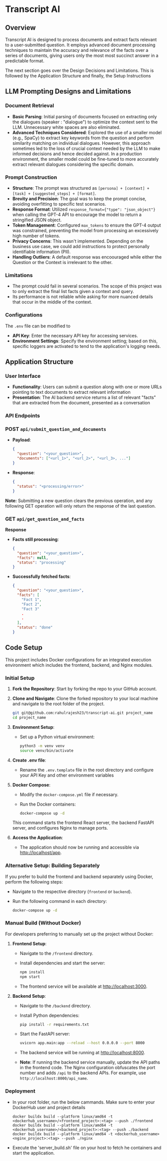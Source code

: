 # Transcript AI

## Overview

Transcript AI is designed to process documents and extract facts relevant to a user-submitted question. It employs advanced document processing techniques to maintain the accuracy and relevance of the facts over a series of documents, giving users only the most most succinct answer in a predictable format.

The next section goes over the Design Decisions and Limitations. This is followed by the Application Structure and finally, the Setup Instructions

## LLM Prompting Designs and Limitations

### Document Retrieval

- **Basic Parsing**: Initial parsing of documents focused on extracting only the dialogues (speaker : "dialogue") to optimize the context sent to the LLM. Unnecessary white spaces are also eliminated.
- **Advanced Techniques Considered**: Explored the use of a smaller model (e.g., SpaCy) to extract key keywords from the question and perform similarity matching on individual dialogues. However, this approach sometimes led to the loss of crucial context needed by the LLM to make informed decisions and hence decided against. In a production environment, the smaller model could be fine-tuned to more accurately extract relevant dialogues considering the specific domain.


### Prompt Construction

- **Structure**: The prompt was structured as `[persona] + [context] + [task] + [suggested_steps] + [format]`.
- **Brevity and Precision**: The goal was to keep the prompt concise, avoiding overfitting to specific test scenarios.
- **Response Format**: Utilized `response_format={"type": "json_object"}` when calling the GPT-4 API to encourage the model to return a stringified JSON object.
- **Token Management**: Configured `max_tokens` to ensure the GPT-4 output was constrained, preventing the model from processing an excessively high number of tokens.
- **Privacy Concerns**: This wasn't implemented. Depending on the business use case, we could add instructions to protect personally identifiable information (PII).
- **Handling Outliers**: A default response was encoouraged while either the Question or the Context is irrelevant to the other.

### Limitations
- The prompt could fail in several scenarios. The scope of this project was to only extract the final list facts given a context and query. 
- Its performance is not reliable while asking for more nuanced details that occur in the middle of the context.

### Configurations

The `.env` file can be modified to 

- **API Key**: Enter the necessary API key for accessing services.
- **Environment Settings**: Specify the environment setting; based on this, specific loggers are activated to tend to the application's logging needs.


## Application Structure

### User Interface

- **Functionality**: Users can submit a question along with one or more URLs pointing to text documents to extract relevant information
- **Presentation**: The AI backend service returns a list of relevant "facts" that are extracted from the document, presented as a conversation

### API Endpoints

### POST `api/submit_question_and_documents`

- **Payload**:
  ```json
  {
    "question": "<your_question>",
    "documents": ["<url_1>", "<url_2>", "<url_3>, ..."]
  }
  ```
- **Response**:
  ```json
  {
    "status": "<processing/error>"
  }

**Note:** Submitting a new question clears the previous operation, and any following GET operation will only return the response of the last question.

### GET `api/get_question_and_facts`

**Response**
- **Facts still processing**:
  ```json
  {
    "question": "<your_question>",
    "facts": null,
    "status": "processing"
  }
  ```
- **Successfully fetched facts**:
  ```json
  {
    "question": "<your_question>",
    "facts": [
      "Fact 1",
      "Fact 2",
      "Fact 3"
      .
      .
    ],
    "status": "done"
  }
  ```
## Code Setup

This project includes Docker configurations for an integrated execution environment which includes the frontend, backend, and Nginx modules.

### Initial Setup

1. **Fork the Repository**: Start by forking the repo to your GitHub account.
2. **Clone and Navigate**: Clone the forked repository to your local machine and navigate to the root folder of the project.

   ```bash
   git git@github.com:rahulrajesh23/transcript-ai.git project_name
   cd project_name
   ```
3. **Environment Setup**:
   - Set up a Python virtual environment:

     ```bash
     python3 -m venv venv
     source venv/bin/activate
     ```
4. **Create .env file**:
   - Rename the `.env.template` file in the root directory and configure your API Key and other environment variables

5. **Docker Compose**:
   - Modify the `docker-compose.yml` file if necessary.
   - Run the Docker containers:

     ```bash
     docker-compose up -d
     ```

   This command starts the frontend React server, the backend FastAPI server, and configures Nginx to manage ports.

6. **Access the Application**:
   - The application should now be running and accessible via [http://localhost/app](http://localhost/app).

### Alternative Setup: Building Separately

If you prefer to build the frontend and backend separately using Docker, perform the following steps:

- Navigate to the respective directory (`frontend` or `backend`).
- Run the following command in each directory:

  ```bash
  docker-compose up -d
  
  ```
### Manual Build (Without Docker)

For developers preferring to manually set up the project without Docker:

1. **Frontend Setup**:
   - Navigate to the `/frontend` directory.
   - Install dependencies and start the server:

     ```bash
     npm install
     npm start
     ```

   - The frontend service will be available at [http://localhost:3000](http://localhost:3000).

2. **Backend Setup**:
   - Navigate to the `/backend` directory.
   - Install Python dependencies:

     ```bash
     pip install -r requirements.txt
     ```

   - Start the FastAPI server:

     ```bash
     uvicorn app.main:app --reload --host 0.0.0.0 --port 8000
     ```

   - The backend service will be running at [http://localhost:8000](http://localhost:8000).

   - **Note**: If running the backend service manually, update the API paths in the frontend code. The Nginx configuration obfuscates the port number and adds `/api` to the backend APIs. For example, use `http://localhost:8000/api_name`.

### Deployment

- In your root folder, run the below cammands. Make sure to enter your DockerHub user and project details
  ```
  docker buildx build --platform linux/amd64 -t <dockerhub_username>/<frontend_project>:<tag> --push ./frontend
  docker buildx build --platform linux/amd64 -t <dockerhub_username>/<backend_project>:<tag> --push ./backend
  docker buildx build --platform linux/amd64 -t <dockerhub_username><nginx_project>:<tag> --push ./nginx
  ```
- Execute the 'server_build.sh' file on your host to fetch he containers and start the application. 